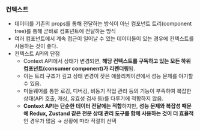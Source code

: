 ### 컨텍스트

-   데이터를 기존의 props를 통해 전달하는 방식이 아닌 컴포넌트 트리(component tree)를 통해 곧바로 컴포넌트에 전달하는 방식
-   여러 컴포넌트에서 계속 접근이 일어날 수 있는 데이터들이 있는 경우에 컨텍스트를 사용하는 것이 좋다.
-   컨텍스트 API의 단점
    -   Context API에서 상태가 변경되면, **해당 컨텍스트를 구독하고 있는 모든 하위 컴포넌트(consumer component)가 리렌더링**됨.
    -   이는 트리 구조가 깊고 상태 변경이 잦은 애플리케이션에서 성능 문제를 야기할 수 있음.
    -   미들웨어를 통한 로깅, 디버깅, 비동기 작업 관리 등의 기능이 부족하여 복잡한 상태(API 호출, 캐싱, 유효성 검사 등)를 다루기에 적합하지 않음.
    -   **Context API는 단순한 데이터 전달에는 적합**하지만, **성능 문제와 복잡성 때문에 Redux, Zustand 같은 전문 상태 관리 도구를 함께 사용하는 것이 더 효율적**인 경우가 많음 → 상황에 따라 적절히 선택
